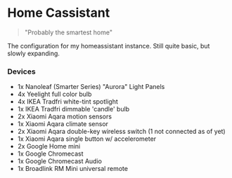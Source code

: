 # Home Cassistant
> "Probably the smartest home"

The configuration for my homeassistant instance.
Still quite basic, but slowly expanding.

### Devices
- 1x Nanoleaf (Smarter Series) "Aurora" Light Panels
- 4x Yeelight full color bulb
- 4x IKEA Tradfri white-tint spotlight
- 1x IKEA Tradfri dimmable 'candle' bulb
- 2x Xiaomi Aqara motion sensors
- 1x Xiaomi Aqara climate sensor
- 2x Xiaomi Aqara double-key wireless switch (1 not connected as of yet)
- 1x Xiaomi Aqara single button w/ accelerometer
- 2x Google Home mini
- 1x Google Chromecast
- 1x Google Chromecast Audio
- 1x Broadlink RM Mini universal remote
